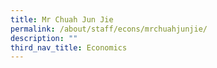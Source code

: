 ```yaml
---
title: Mr Chuah Jun Jie
permalink: /about/staff/econs/mrchuahjunjie/
description: ""
third_nav_title: Economics
---
```

